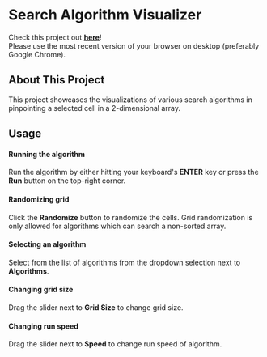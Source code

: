 # Search Algorithm Visualizer
Check this project out [**here**](https://lennonchoong.github.io/Search-Algorithm-Visualizer/)!<br/>Please use the most recent version of your browser on desktop (preferably Google Chrome).

## About This Project
This project showcases the visualizations of various search algorithms in pinpointing a selected cell in a 2-dimensional array.

## Usage
#### Running the algorithm
Run the algorithm by either hitting your keyboard's **ENTER** key or press the **Run** button on the top-right corner. 

#### Randomizing grid
Click the **Randomize** button to randomize the cells. Grid randomization is only allowed for algorithms which can search a non-sorted array.

#### Selecting an algorithm
Select from the list of algorithms from the dropdown selection next to **Algorithms**.

#### Changing grid size
Drag the slider next to **Grid Size** to change grid size.

#### Changing run speed
Drag the slider next to **Speed** to change run speed of algorithm.
